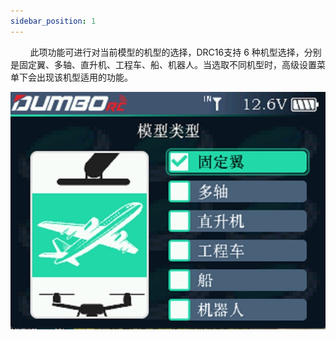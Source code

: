 ```yaml
---
sidebar_position: 1
---
```


        此项功能可进行对当前模型的机型的选择，DRC16支持 6 种机型选择，分别是固定翼、多轴、直升机、工程车、船、机器人。当选取不同机型时，高级设置菜单下会出现该机型适用的功能。

![](../pic/311.jpg)
